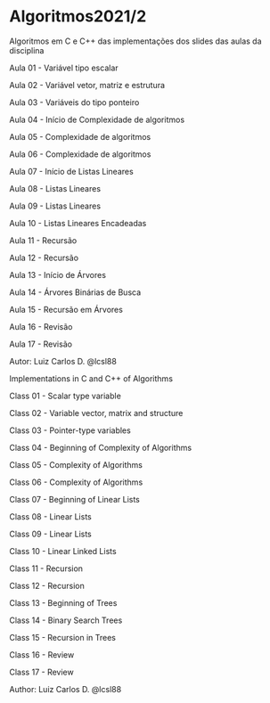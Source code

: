 # Algoritmos2021/2 

Algoritmos em C e C++ das implementações dos slides das aulas da disciplina 

Aula 01 - Variável tipo escalar

Aula 02 - Variável vetor, matriz e estrutura

Aula 03 - Variáveis do tipo ponteiro

Aula 04 - Início de Complexidade de algoritmos

Aula 05 - Complexidade de algoritmos

Aula 06 - Complexidade de algoritmos 

Aula 07 - Início de Listas Lineares

Aula 08 - Listas Lineares

Aula 09 - Listas Lineares

Aula 10 - Listas Lineares Encadeadas

Aula 11 - Recursão 

Aula 12 - Recursão 

Aula 13 - Início de Árvores

Aula 14 - Árvores Binárias de Busca

Aula 15 - Recursão em Árvores

Aula 16 - Revisão

Aula 17 - Revisão

Autor: Luiz Carlos D. @lcsl88

Implementations in C and C++ of Algorithms 

Class 01 - Scalar type variable

Class 02 - Variable vector, matrix and structure

Class 03 - Pointer-type variables

Class 04 - Beginning of Complexity of Algorithms

Class 05 - Complexity of Algorithms

Class 06 - Complexity of Algorithms

Class 07 - Beginning of Linear Lists

Class 08 - Linear Lists

Class 09 - Linear Lists

Class 10 - Linear Linked Lists

Class 11 - Recursion

Class 12 - Recursion

Class 13 - Beginning of Trees

Class 14 - Binary Search Trees

Class 15 - Recursion in Trees

Class 16 - Review

Class 17 - Review

Author: Luiz Carlos D. @lcsl88 
